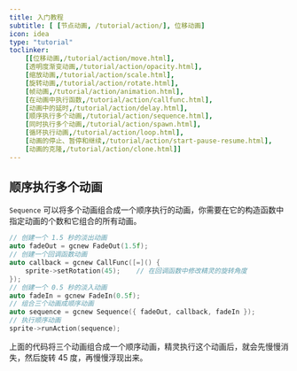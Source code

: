 ```yaml
---
title: 入门教程
subtitle: [ [节点动画, /tutorial/action/], 位移动画]
icon: idea
type: "tutorial"
toclinker: 
    [[位移动画,/tutorial/action/move.html],
    [透明度渐变动画,/tutorial/action/opacity.html],
    [缩放动画,/tutorial/action/scale.html],
    [旋转动画,/tutorial/action/rotate.html],
    [帧动画,/tutorial/action/animation.html],
    [在动画中执行函数,/tutorial/action/callfunc.html],
    [动画中的延时,/tutorial/action/delay.html],
    [顺序执行多个动画,/tutorial/action/sequence.html],
    [同时执行多个动画,/tutorial/action/spawn.html],
    [循环执行动画,/tutorial/action/loop.html],
    [动画的停止、暂停和继续,/tutorial/action/start-pause-resume.html],
    [动画的克隆,/tutorial/action/clone.html]]
---
```

## 顺序执行多个动画

`Sequence` 可以将多个动画组合成一个顺序执行的动画，你需要在它的构造函数中指定动画的个数和它组合的所有动画。

```cpp
// 创建一个 1.5 秒的淡出动画
auto fadeOut = gcnew FadeOut(1.5f);
// 创建一个回调函数动画
auto callback = gcnew CallFunc([=]() {
    sprite->setRotation(45);    // 在回调函数中修改精灵的旋转角度
});
// 创建一个 0.5 秒的淡入动画
auto fadeIn = gcnew FadeIn(0.5f);
// 组合三个动画成顺序动画
auto sequence = gcnew Sequence({ fadeOut, callback, fadeIn });
// 执行顺序动画
sprite->runAction(sequence);
```

上面的代码将三个动画组合成一个顺序动画，精灵执行这个动画后，就会先慢慢消失，然后旋转 45 度，再慢慢浮现出来。